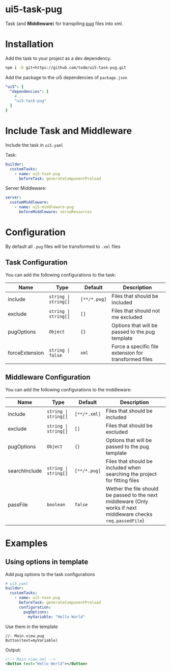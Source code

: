 # ui5-task-pug

Task (and **Middleware**) for transpiling [pug](https://pugjs.org) files into xml.

# Installation

Add the task to your project as a dev dependency.
```sh
npm i -D git+https://github.com/todm/ui5-task-pug.git
```

Add the package to the ui5 dependencies of `package.json`
```yaml
"ui5": {
  "dependencies": [
    #...
    "ui5-task-pug"
  ]
}
```

# Include Task and Middleware

Include the task in `ui5.yaml`

Task:

```yaml
builder:
  customTasks:
    - name: ui5-task-pug
      beforeTask: generateComponentPreload
```

Server Middleware:

```yaml
server:
  customMiddleware:
    - name: ui5-middleware-pug
      beforeMiddleware: serveResources
```

# Configuration

By default all `.pug` files will be transformed to `.xml` files

## Task Configuration

You can add the following configurations to the task:

| Name           | Type                 | Default                        | Description                                           |
| -------------- | -------------------- | ------------------------------ | ----------------------------------------------------- |
| include        | `string \| string[]` | `[**/*.pug]`                   | Files that should be included                         |
| exclude        | `string \| string[]` | `[]`                           | Files that should not me excluded                     |
| pugOptions     | `Object`             | `{}`                           | Options that will be passed to the pug template       |
| forceExtension | `string \| false`    | `xml`                          | Force a specific file extension for transformed files |

## Middleware Configuration

You can add the following configurations to the middleware:

| Name          | Type                 | Default                        | Description                                                                                                     |
| ------------- | -------------------- | ------------------------------ | --------------------------------------------------------------------------------------------------------------- |
| include       | `string \| string[]` | `[**/*.xml]`                   | Files that should be included                                                                                   |
| exclude       | `string \| string[]` | `[]`                           | Files that should be excluded                                                                                   |
| pugOptions    | `Object`             | `{}`                           | Options that will be passed to the pug template                                                                 |
| searchInclude | `string \| string[]` | `[**/*.pug]`                   | Files that should be included when searching the project for fitting files                                      |
| passFile      | `boolean`            | `false`                        | Wether the file should be passed to the next middleware (Only works if next middleware checks `req.passedFile`) |

# Examples

## Using options in template
Add pug options to the task configurations
```yaml
# ui5.yaml
builder:
  customTasks:
    - name: ui5-task-pug
      beforeTask: generateComponentPreload
      configuration:
        pugOptions:
          myVariable: "Hello World"
```

Use them in the template
```pug
//- Main.view.pug
Button(text=myVariable)
```

Output:
```xml
<!-- Main.view.xml -->
<Button text="Hello World"></Button>
```
